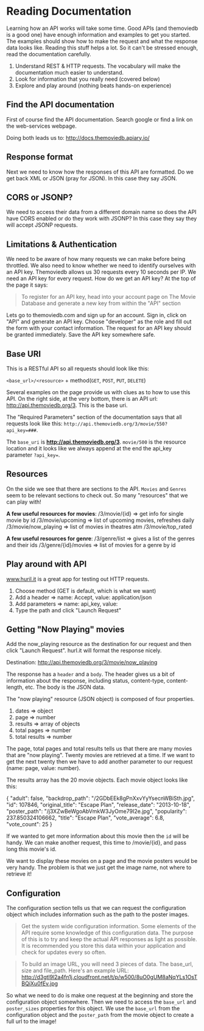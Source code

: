 # Reading Documentation

Learning how an API works will take some time. Good APIs (and themoviedb is a good one) have enough information and examples to get you started. The examples should show how to make the request and what the response data looks like. Reading this stuff helps a lot. So it can't be stressed enough, read the documentation carefully.

1. Understand REST & HTTP requests. The vocabulary will make the documentation much easier to understand.
2. Look for information that you really need (covered below)
3. Explore and play around (nothing beats hands-on experience)

## Find the API documentation
First of course find the API documentation. Search google or find a link on the web-services webpage.

Doing both leads us to:
http://docs.themoviedb.apiary.io/

## Response format
Next we need to know how the responses of this API are formatted. Do we get back XML or JSON (pray for JSON). In this case they say JSON. 

## CORS or JSONP?
We need to access their data from a different domain name so does the API have CORS enabled or do they work with JSONP? In this case they say they will accept JSONP requests.

## Limitations & Authentication
We need to be aware of how many requests we can make before being throttled. We also need to know whether we need to identify ourselves with an API key. Themoviedb allows us 30 requests every 10 seconds per IP. We need an API key for every request. How do we get an API key? At the top of the page it says:

> To register for an API key, head into your account page on The Movie Database and generate a new key from within the "API" section

Lets go to themoviedb.com and sign up for an account. Sign in, click on "API" and generate an API key. Choose "developer" as the role and fill out the form with your contact information. The request for an API key should be granted immediately. Save the API key somewhere safe.

## Base URI
This is a RESTful API so all requests should look like this:

`<base_url>/<resource>` + method(`GET`, `POST`, `PUT`, `DELETE`)

Several examples on the page provide us with clues as to how to use this API. On the right side, at the very bottom, there is an API url: http://api.themoviedb.org/3. This is the base uri.

The "Required Parameters" section of the documentation says that all requests look like this:
`http://api.themoviedb.org/3/movie/550?api_key=###`. 

The `base_uri` is **http://api.themoviedb.org/3**. `movie/500` is the resource location and it looks like we always append at the end the api_key parameter `?api_key=`.

## Resources
On the side we see that there are sections to the API. `Movies` and `Genres` seem to be relevant sections to check out. So many "resources" that we can play with!

**A few useful resources for movies**:
/3/movie/{id} => get info for single movie by id
/3/movie/upcoming => list of upcoming movies, refreshes daily
/3/movie/now_playing => list of movies in theatres atm
/3/movie/top_rated

**A few useful resources for genre**:
/3/genre/list => gives a list of the genres and their ids
/3/genre/{id}/movies => list of movies for a genre by id

## Play around with API

www.huril.it is a great app for testing out HTTP requests. 

1. Choose method (GET is default, which is what we want)
2. Add a header => name: Accept, value: application/json
3. Add parameters => name: api_key, value: <your key>
4. Type the path and click "Launch Request"

## Getting "Now Playing" movies

Add the now_playing resource as the destination for our request and then click "Launch Request". hurl.it will format the response nicely.

Destination: http://api.themoviedb.org/3/movie/now_playing

The response has a `header` and a `body`. The header gives us a bit of information about the response, including status, content-type, content-length, etc. The body is the JSON data. 

The "now playing" resource (JSON object) is composed of four properties.

1. dates => object
2. page => number
3. results => array of objects
4. total pages => number
5. total results => number

The page, total pages and total results tells us that there are many movies that are "now playing". Twenty movies are retrieved at a time. If we want to get the next twenty then we have to add another parameter to our request (name: page, value: number).

The results array has the 20 movie objects. Each movie object looks like this:

{
"adult": false,
"backdrop_path": "/2GDbEEk8gPnXxvYyYsecnWBiSth.jpg",
"id": 107846,
"original_title": "Escape Plan",
"release_date": "2013-10-18",
"poster_path": "/j3XZwBeWgoAbVmkW3JyOme79I2e.jpg",
"popularity": 237.850324106662,
"title": "Escape Plan",
"vote_average": 6.8,
"vote_count": 25
}

If we wanted to get more information about this movie then the `id` will be handy. We can make another request, this time to /movie/{id}, and pass long this movie's id. 

We want to display these movies on a page and the movie posters would be very handy. The problem is that we just get the image name, not where to retrieve it! 

## Configuration
The configuration section tells us that we can request the configuration object which includes information such as the path to the poster images. 

> Get the system wide configuration information. Some elements of the API require some knowledge of this configuration data. The purpose of this is to try and keep the actual API responses as light as possible. It is recommended you store this data within your application and check for updates every so often.

> To build an image URL, you will need 3 pieces of data. The base_url, size and file_path. 
> Here's an example URL: http://d3gtl9l2a4fn1j.cloudfront.net/t/p/w500/8uO0gUM8aNqYLs1OsTBQiXu0fEv.jpg

So what we need to do is make one request at the beginning and store the configuration object somewhere. Then we need to access the `base_url` and `poster_sizes` properties for this object. We use the `base_url` from the configuration object and the `poster_path` from the movie object to create a full url to the image!